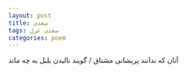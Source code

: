 ```yaml
---
layout: post
title: سعدی
tags: سعدی غزل
categories: poem
---
```


آنان که ندانند پریشانی مشتاق / گویند نالیدن بلبل به چه ماند
